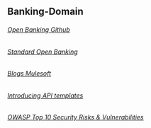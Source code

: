 ## Banking-Domain

###### [Open Banking Github](https://openbankinguk.github.io/read-write-api-site3/)
###### [Standard Open Banking](https://standards.openbanking.org.uk/api-specifications/)
###### [Blogs Mulesoft](https://blogs.mulesoft.com/dev-guides/how-to-tutorials/)
###### [Introducing API templates](https://blogs.mulesoft.com/dev-guides/how-to-tutorials/api-templates-reusable-system-process-apis/)
###### [OWASP Top 10 Security Risks & Vulnerabilities](https://sucuri.net/guides/owasp-top-10-security-vulnerabilities-2021/)
